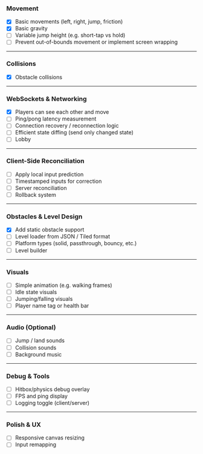 ### Movement
- [x] Basic movements (left, right, jump, friction)
- [x] Basic gravity
- [ ] Variable jump height (e.g. short-tap vs hold)
- [ ] Prevent out-of-bounds movement or implement screen wrapping

---

### Collisions
- [x] Obstacle collisions

---

### WebSockets & Networking
- [x] Players can see each other and move
- [ ] Ping/pong latency measurement
- [ ] Connection recovery / reconnection logic
- [ ] Efficient state diffing (send only changed state)
- [ ] Lobby

---

### Client-Side Reconciliation
- [ ] Apply local input prediction
- [ ] Timestamped inputs for correction
- [ ] Server reconciliation 
- [ ] Rollback system

---

### Obstacles & Level Design
- [x] Add static obstacle support
- [ ] Level loader from JSON / Tiled format
- [ ] Platform types (solid, passthrough, bouncy, etc.)
- [ ] Level builder

---

### Visuals
- [ ] Simple animation (e.g. walking frames)
- [ ] Idle state visuals
- [ ] Jumping/falling visuals
- [ ] Player name tag or health bar

---

### Audio (Optional)
- [ ] Jump / land sounds
- [ ] Collision sounds
- [ ] Background music

---

### Debug & Tools
- [ ] Hitbox/physics debug overlay
- [ ] FPS and ping display
- [ ] Logging toggle (client/server)

---

### Polish & UX
- [ ] Responsive canvas resizing
- [ ] Input remapping
